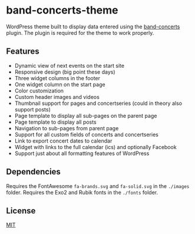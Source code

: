 # band-concerts-theme
WordPress theme built to display data entered using the [band-concerts](https//github.com/freaktechnik/band-concerts) plugin.
The plugin is required for the theme to work properly.

## Features
 - Dynamic view of next events on the start site
 - Responsive design (big point these days)
 - Three widget columns in the footer
 - One widget column on the start page
 - Color customization
 - Custom header images and videos
 - Thumbnail support for pages and concertseries (could in theory also support posts)
 - Page template to display all sub-pages on the parent page
 - Page template to display all posts
 - Navigation to sub-pages from parent page
 - Support for all custom fields of concerts and concertseries
 - Link to export concert dates to calendar
 - Widget with links to the full calendar (ics) and optionally Facebook
 - Support just about all formatting features of WordPress

## Dependencies
Requires the FontAwesome `fa-brands.svg` and `fa-solid.svg` in the `./images` folder.
Requires the Exo2 and Rubik fonts in the `./fonts` folder.

## License
[MIT](./LICENSE)
